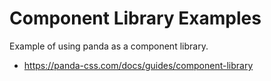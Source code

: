 # Component Library Examples

Example of using panda as a component library.

  * https://panda-css.com/docs/guides/component-library
